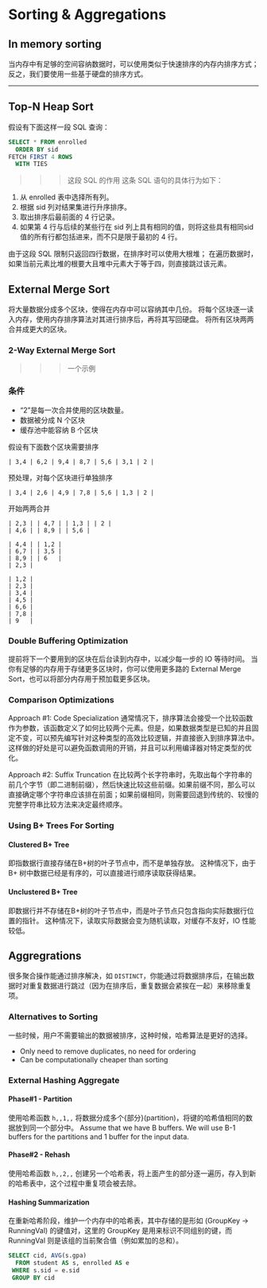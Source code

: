 # Sorting & Aggregations

## In memory sorting

当内存中有足够的空间容纳数据时，可以使用类似于快速排序的内存内排序方式；反之，我们要使用一些基于硬盘的排序方式。

- - -

## Top-N Heap Sort

假设有下面这样一段 SQL 查询：

```sql
SELECT * FROM enrolled 
  ORDER BY sid
FETCH FIRST 4 ROWS
  WITH TIES
```

>>> 这段 SQL 的作用
这条 SQL 语句的具体行为如下：

1. 从 enrolled 表中选择所有列。
2. 根据 sid 列对结果集进行升序排序。
3. 取出排序后最前面的 4 行记录。
4. 如果第 4 行与后续的某些行在 sid 列上具有相同的值，则将这些具有相同sid值的所有行都包括进来，而不只是限于最初的 4 行。
>>>

由于这段 SQL 限制只返回四行数据，在排序时可以使用大根堆；
在遍历数据时，如果当前元素比堆的根要大且堆中元素大于等于四，则直接跳过该元素。

## External Merge Sort

将大量数据分成多个区块，使得在内存中可以容纳其中几份。
将每个区块逐一读入内存，使用内存排序算法对其进行排序后，再将其写回硬盘。
将所有区块两两合并成更大的区块。

### 2-Way External Merge Sort

>>> 一个示例
### 条件
- “2”是每一次合并使用的区块数量。
- 数据被分成 N 个区块
- 缓存池中能容纳 B 个区块

假设有下面数个区块需要排序

```
| 3,4 | 6,2 | 9,4 | 8,7 | 5,6 | 3,1 | 2 |
```

预处理，对每个区块进行单独排序

```
| 3,4 | 2,6 | 4,9 | 7,8 | 5,6 | 1,3 | 2 |
```

开始两两合并

```
| 2,3 | | 4,7 | | 1,3 | | 2 |
| 4,6 | | 8,9 | | 5,6 |
```

```
| 4,4 | | 1,2 |
| 6,7 | | 3,5 |
| 8,9 | | 6   |
| 2,3 |
```

```
| 1,2 |
| 2,3 |
| 3,4 |
| 4,5 |
| 6,6 |
| 7,8 |
| 9   |
```
>>>

### Double Buffering Optimization

提前将下一个要用到的区块在后台读到内存中，以减少每一步的 IO 等待时间。
当你有足够的内存用于存储更多区块时，你可以使用更多路的 External Merge Sort，也可以将部分内存用于预加载更多区块。

### Comparison Optimizations

Approach #1: Code Specialization
通常情况下，排序算法会接受一个比较函数作为参数，该函数定义了如何比较两个元素。但是，如果数据类型是已知的并且固定不变，可以预先编写针对这种类型的高效比较逻辑，并直接嵌入到排序算法中。这样做的好处是可以避免函数调用的开销，并且可以利用编译器对特定类型的优化。

Approach #2: Suffix Truncation
在比较两个长字符串时，先取出每个字符串的前几个字节（即二进制前缀），然后快速比较这些前缀。如果前缀不同，那么可以直接确定哪个字符串应该排在前面；如果前缀相同，则需要回退到传统的、较慢的完整字符串比较方法来决定最终顺序。

### Using B+ Trees For Sorting

#### Clustered B+ Tree

即指数据行直接存储在B+树的叶子节点中，而不是单独存放。
这种情况下，由于 B+ 树中数据已经是有序的，可以直接进行顺序读取获得结果。

#### Unclustered B+ Tree

即数据行并不存储在B+树的叶子节点中，而是叶子节点只包含指向实际数据行位置的指针。
这种情况下，读取实际数据会变为随机读取，对缓存不友好，IO 性能较低。

## Aggregrations

很多聚合操作能通过排序解决，如 ``DISTINCT``，你能通过将数据排序后，在输出数据时对重复数据进行跳过（因为在排序后，重复数据会紧挨在一起）来移除重复项。

### Alternatives to Sorting

一些时候，用户不需要输出的数据被排序，这种时候，哈希算法是更好的选择。
- Only need to remove duplicates, no need for ordering
- Can be computationally cheaper than sorting

### External Hashing Aggregate

#### Phase#1 - Partition

使用哈希函数 ``h,,1,,`` 将数据分成多个{部分}(partition)，将键的哈希值相同的数据放到同一个部分中。
Assume that we have B buffers.
We will use B-1 buffers for the partitions and 1 buffer for the input data.

#### Phase#2 - Rehash

使用哈希函数 ``h,,2,,`` 创建另一个哈希表，将上面产生的部分逐一遍历，存入到新的哈希表中，这个过程中重复项会被去除。

#### Hashing Summarization

在重新哈希阶段，维护一个内存中的哈希表，其中存储的是形如 (GroupKey → RunningVal) 的键值对，这里的 GroupKey 是用来标识不同组别的键，而 RunningVal 则是该组的当前聚合值（例如累加的总和）。

```sql
SELECT cid, AVG(s.gpa)
  FROM student AS s, enrolled AS e
 WHERE s.sid = e.sid
 GROUP BY cid
```
